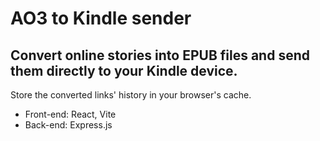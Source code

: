 # AO3 to Kindle sender

## Convert online stories into EPUB files and send them directly to your Kindle device. 
Store the converted links' history in your browser's cache.

- Front-end: React, Vite
- Back-end: Express.js
